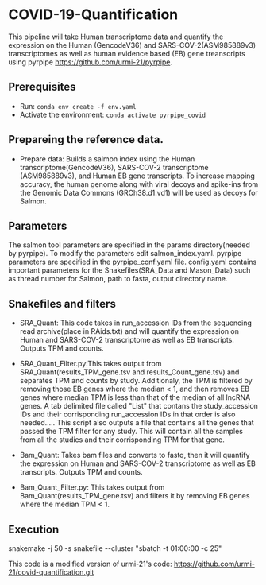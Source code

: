 # COVID-19-Quantification
This pipeline will take Human transcriptome data and quantify the expression on the Human (GencodeV36) and SARS-COV-2(ASM985889v3) transcriptomes as well as human evidence based (EB) gene treanscripts using pyrpipe https://github.com/urmi-21/pyrpipe.

## Prerequisites
* Run: `conda env create -f env.yaml`
* Activate the environment: `conda activate pyrpipe_covid`


## Prepareing the reference data. 
* Prepare data: Builds a salmon index using the Human transcriptome(GencodeV36), SARS-COV-2 transcriptome (ASM985889v3), and Human EB gene transcripts. To increase mapping accuracy, the human genome along with viral decoys and spike-ins from the Genomic Data Commons (GRCh38.d1.vd1) will be used as decoys for Salmon.


## Parameters
The salmon tool parameters are specified in the params directory(needed by pyrpipe). To modify the parameters edit salmon_index.yaml. pyrpipe parameters are specified in the pyrpipe_conf.yaml file. config.yaml contains important parameters for the Snakefiles(SRA_Data and Mason_Data) such as thread number for Salmon, path to fasta, output directory name. 


## Snakefiles and filters
* SRA_Quant: This code takes in run_accession IDs from the sequencing read archive(place in RAids.txt) and will quantify the expression on Human and SARS-COV-2 transcriptome as well as EB transcripts. Outputs TPM and counts. 

* SRA_Quant_Filter.py:This takes output from SRA_Quant(results_TPM_gene.tsv and results_Count_gene.tsv) and separates TPM and counts by study. Additionaly, the TPM is filtered by removing those EB genes where the median < 1, and then removes EB genes where median TPM is less than that of the median of all lncRNA genes. A tab delimited file called "List" that contans the study_accession IDs and their corrisponding run_accession IDs in that order is also needed..... This script also outputs a file that contains all the genes that passed the TPM filter for any study. This will contain all the samples from all the studies and their corrisponding TPM for that gene. 
 
* Bam_Quant: Takes bam files and converts to fastq, then it will quantify the expression on Human and SARS-COV-2 transcriptome as well as EB transcripts. Outputs TPM and counts.

* Bam_Quant_Filter.py: This takes output from Bam_Quant(results_TPM_gene.tsv) and filters it by removing EB genes where the median TPM < 1.  


## Execution 
snakemake -j 50 -s snakefile --cluster "sbatch -t 01:00:00 -c 25"



This code is a modified version of urmi-21's code: https://github.com/urmi-21/covid-quantification.git





